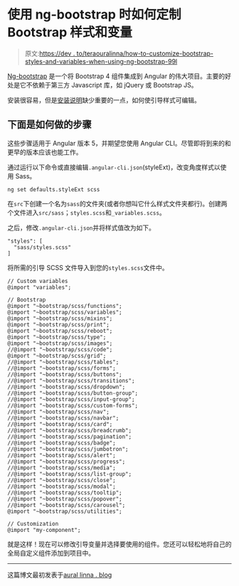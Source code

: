 # 使用 ng-bootstrap 时如何定制 Bootstrap 样式和变量

> 原文:[https://dev . to/teraouralinna/how-to-customize-bootstrap-styles-and-variables-when-using-ng-bootstrap-99l](https://dev.to/teroauralinna/how-to-customize-bootstrap-styles-and-variables-when-using-ng-bootstrap-99l)

[Ng-bootstrap](https://ng-bootstrap.github.io) 是一个将 Bootstrap 4 组件集成到 Angular 的伟大项目。主要的好处是它不依赖于第三方 Javascript 库，如 jQuery 或 Bootstrap JS。

安装很容易，但是[安装说明](https://ng-bootstrap.github.io/#/getting-started)缺少重要的一点，如何使引导样式可编辑。

## [](#here-are-steps-how-to-do-it)下面是如何做的步骤

这些步骤适用于 Angular 版本 5，并期望您使用 Angular CLI。尽管即将到来的和更早的版本应该也能工作。

通过运行以下命令或直接编辑`.angular-cli.json`(styleExt)，改变角度样式以使用 Sass。

```
ng set defaults.styleExt scss 
```

在`src`下创建一个名为`sass`的文件夹(或者你想叫它什么样式文件夹都行)。创建两个文件进入`src/sass`；`styles.scss`和`_variables.scss`。

之后，修改`.angular-cli.json`并将样式值改为如下。

```
"styles": [
  "sass/styles.scss"
] 
```

将所需的引导 SCSS 文件导入到您的`styles.scss`文件中。

```
// Custom variables
@import "variables";

// Bootstrap
@import "~bootstrap/scss/functions";
@import "~bootstrap/scss/variables";
@import "~bootstrap/scss/mixins";
@import "~bootstrap/scss/print";
@import "~bootstrap/scss/reboot";
@import "~bootstrap/scss/type";
@import "~bootstrap/scss/images";
//@import "~bootstrap/scss/code";
@import "~bootstrap/scss/grid";
//@import "~bootstrap/scss/tables";
//@import "~bootstrap/scss/forms";
//@import "~bootstrap/scss/buttons";
//@import "~bootstrap/scss/transitions";
//@import "~bootstrap/scss/dropdown";
//@import "~bootstrap/scss/button-group";
//@import "~bootstrap/scss/input-group";
//@import "~bootstrap/scss/custom-forms";
//@import "~bootstrap/scss/nav";
//@import "~bootstrap/scss/navbar";
//@import "~bootstrap/scss/card";
//@import "~bootstrap/scss/breadcrumb";
//@import "~bootstrap/scss/pagination";
//@import "~bootstrap/scss/badge";
//@import "~bootstrap/scss/jumbotron";
//@import "~bootstrap/scss/alert";
//@import "~bootstrap/scss/progress";
//@import "~bootstrap/scss/media";
//@import "~bootstrap/scss/list-group";
//@import "~bootstrap/scss/close";
//@import "~bootstrap/scss/modal";
//@import "~bootstrap/scss/tooltip";
//@import "~bootstrap/scss/popover";
//@import "~bootstrap/scss/carousel";
@import "~bootstrap/scss/utilities";

// Customization
@import "my-component"; 
```

就是这样！现在可以修改引导变量并选择要使用的组件。您还可以轻松地将自己的全局自定义组件添加到项目中。

* * *

这篇博文最初发表于[aural linna . blog](https://auralinna.blog/post/2017/how-to-customize-bootstrap-styles-and-variables-when-using-ng-bootstrap)